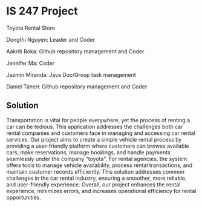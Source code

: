 # IS 247 Project

Toyota Rental Store

Dongthi Nguyen: Leader and Coder

Aakriti Roka: Github repository management and Coder

Jennifer Ma: Coder

Jazmin Miranda: Java Doc/Group task management

Daniel Taheri: Github repository management and Coder

## Solution
Transportation is vital for people everywhere, yet the process of renting a car can be tedious. This application addresses the challenges both car rental companies and customers face in managing and accessing car rental services. Our project aims to create a simple vehicle rental process by providing a user-friendly platform where customers can browse available cars, make reservations, manage bookings, and handle payments seamlessly under the company "toyota". For rental agencies, the system offers tools to manage vehicle availability, process rental transactions, and maintain customer records efficiently. This solution addresses common challenges in the car rental industry, ensuring a smoother, more reliable, and user-friendly experience. Overall, our project enhances the rental experience, minimizes errors, and increases operational efficiency for rental opportunities.
